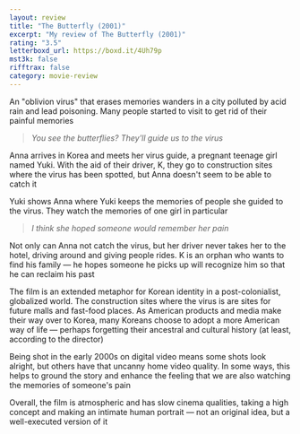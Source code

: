 ```yaml
---
layout: review
title: "The Butterfly (2001)"
excerpt: "My review of The Butterfly (2001)"
rating: "3.5"
letterboxd_url: https://boxd.it/4Uh79p
mst3k: false
rifftrax: false
category: movie-review
---
```


An "oblivion virus" that erases memories wanders in a city polluted by acid rain and lead poisoning. Many people started to visit to get rid of their painful memories

<blockquote><i>You see the butterflies? They'll guide us to the virus</i></blockquote>Anna arrives in Korea and meets her virus guide, a pregnant teenage girl named Yuki. With the aid of their driver, K, they go to construction sites where the virus has been spotted, but Anna doesn't seem to be able to catch it

Yuki shows Anna where Yuki keeps the memories of people she guided to the virus. They watch the memories of one girl in particular

<blockquote><i>I think she hoped someone would remember her pain</i></blockquote>Not only can Anna not catch the virus, but her driver never takes her to the hotel, driving around and giving people rides. K is an orphan who wants to find his family — he hopes someone he picks up will recognize him so that he can reclaim his past

The film is an extended metaphor for Korean identity in a post-colonialist, globalized world. The construction sites where the virus is are sites for future malls and fast-food places. As American products and media make their way over to Korea, many Koreans choose to adopt a more American way of life — perhaps forgetting their ancestral and cultural history (at least, according to the director)

Being shot in the early 2000s on digital video means some shots look alright, but others have that uncanny home video quality. In some ways, this helps to ground the story and enhance the feeling that we are also watching the memories of someone's pain

Overall, the film is atmospheric and has slow cinema qualities, taking a high concept and making an intimate human portrait — not an original idea, but a well-executed version of it
